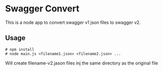 # Swagger Convert

This is a node app to convert swagger v1 json files to swagger v2.  

## Usage

```
# npm install
# node main.js <filename1.json> <filename2.json> ...
```
Will create filename-v2.jason files inj the same directory as the original file







